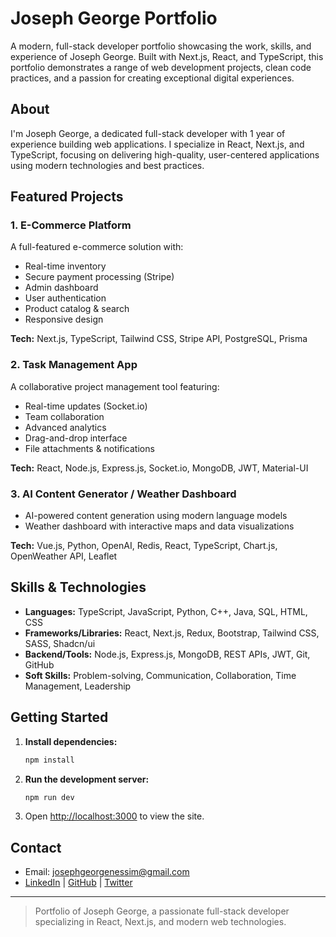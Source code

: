 # Joseph George Portfolio

A modern, full-stack developer portfolio showcasing the work, skills, and experience of Joseph George. Built with Next.js, React, and TypeScript, this portfolio demonstrates a range of web development projects, clean code practices, and a passion for creating exceptional digital experiences.

## About

I'm Joseph George, a dedicated full-stack developer with 1 year of experience building web applications. I specialize in React, Next.js, and TypeScript, focusing on delivering high-quality, user-centered applications using modern technologies and best practices.

## Featured Projects

### 1. E-Commerce Platform
A full-featured e-commerce solution with:
- Real-time inventory
- Secure payment processing (Stripe)
- Admin dashboard
- User authentication
- Product catalog & search
- Responsive design

**Tech:** Next.js, TypeScript, Tailwind CSS, Stripe API, PostgreSQL, Prisma

### 2. Task Management App
A collaborative project management tool featuring:
- Real-time updates (Socket.io)
- Team collaboration
- Advanced analytics
- Drag-and-drop interface
- File attachments & notifications

**Tech:** React, Node.js, Express.js, Socket.io, MongoDB, JWT, Material-UI

### 3. AI Content Generator / Weather Dashboard
- AI-powered content generation using modern language models
- Weather dashboard with interactive maps and data visualizations

**Tech:** Vue.js, Python, OpenAI, Redis, React, TypeScript, Chart.js, OpenWeather API, Leaflet

## Skills & Technologies
- **Languages:** TypeScript, JavaScript, Python, C++, Java, SQL, HTML, CSS
- **Frameworks/Libraries:** React, Next.js, Redux, Bootstrap, Tailwind CSS, SASS, Shadcn/ui
- **Backend/Tools:** Node.js, Express.js, MongoDB, REST APIs, JWT, Git, GitHub
- **Soft Skills:** Problem-solving, Communication, Collaboration, Time Management, Leadership

## Getting Started

1. **Install dependencies:**
   ```bash
   npm install
   ```
2. **Run the development server:**
   ```bash
   npm run dev
   ```
3. Open [http://localhost:3000](http://localhost:3000) to view the site.

## Contact

- Email: josephgeorgenessim@gmail.com
- [LinkedIn](#) | [GitHub](#) | [Twitter](#)

---

> Portfolio of Joseph George, a passionate full-stack developer specializing in React, Next.js, and modern web technologies. 